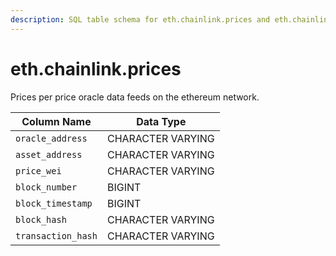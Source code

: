 ```yaml
---
description: SQL table schema for eth.chainlink.prices and eth.chainlink.recent_prices
---
```


# eth.chainlink.prices

Prices per price oracle data feeds on the ethereum network.

| Column Name        | Data Type         |
| ------------------ | ----------------- |
| `oracle_address`   | CHARACTER VARYING |
| `asset_address`    | CHARACTER VARYING |
| `price_wei`        | CHARACTER VARYING |
| `block_number`     | BIGINT            |
| `block_timestamp`  | BIGINT            |
| `block_hash`       | CHARACTER VARYING |
| `transaction_hash` | CHARACTER VARYING |
